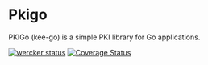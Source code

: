 # Pkigo

PKIGo (kee-go) is a simple PKI library for Go applications.

[![wercker status](https://app.wercker.com/status/c711977b5eb122a2e3b1e4a58b122f18/s "wercker status")](https://app.wercker.com/project/bykey/c711977b5eb122a2e3b1e4a58b122f18)
[![Coverage Status](https://coveralls.io/repos/mefellows/pkigo/badge.svg?branch=HEAD&service=github)](https://coveralls.io/github/mefellows/pkigo?branch=HEAD)
